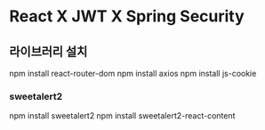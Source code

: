 # React X JWT X Spring Security

##  라이브러리 설치
npm install react-router-dom
npm install axios
npm install js-cookie

### sweetalert2
npm install sweetalert2
npm install sweetalert2-react-content